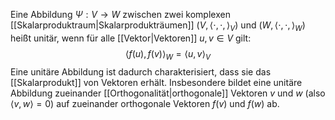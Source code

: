 Eine Abbildung $\Psi:V\to W$ zwischen zwei komplexen [[Skalarproduktraum|Skalarprodukträumen]] $(V, \langle \cdot, \cdot, \rangle_V)$ und $(W, \langle \cdot, \cdot, \rangle_W)$ heißt unitär, wenn für alle [[Vektor|Vektoren]] $u, v \in V$ gilt:
$$\langle f(u), f(v) \rangle_W = \langle u, v \rangle_V$$
Eine unitäre Abbildung ist dadurch charakterisiert, dass sie das [[Skalarprodukt]] von Vektoren erhält. Insbesondere bildet eine unitäre Abbildung zueinander [[Orthogonalität|orthogonale]] Vektoren $v$ und $w$ (also $\langle v, w \rangle = 0$) auf zueinander orthogonale Vektoren $f(v)$ und $f(w)$ ab. 
